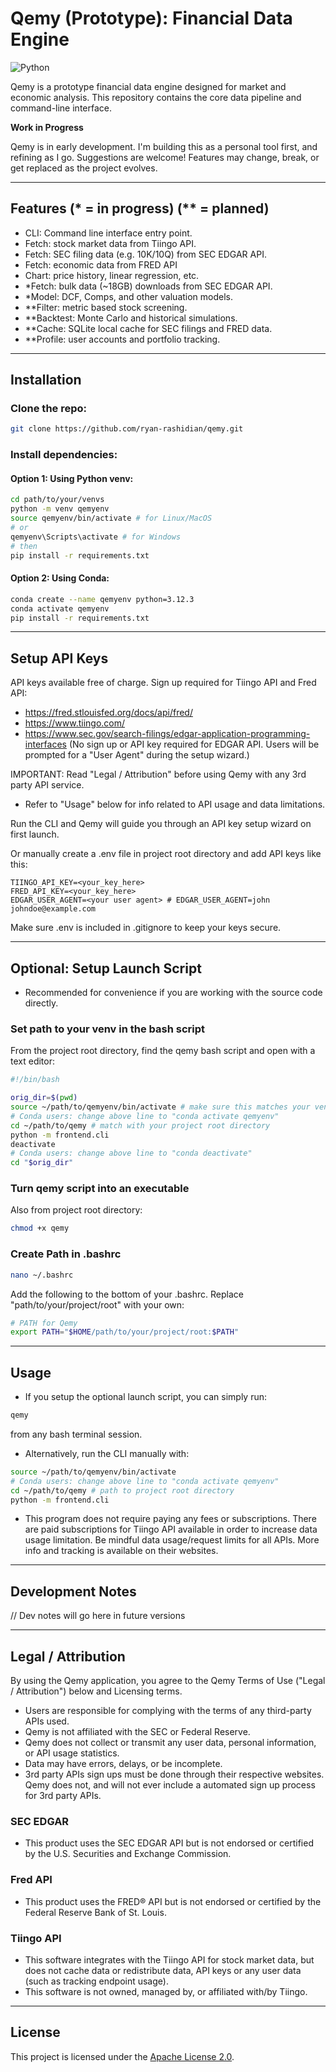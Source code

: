 # Qemy (Prototype): Financial Data Engine 

![Python](https://img.shields.io/badge/Python-3.12-blue?logo=python)

Qemy is a prototype financial data engine designed for market and economic analysis. This repository contains the core data pipeline and command-line interface.

**Work in Progress**

Qemy is in early development. I'm building this as a personal tool first, and refining as I go. Suggestions are welcome!
Features may change, break, or get replaced as the project evolves.

---

## Features (* = in progress) (** = planned)

- CLI: Command line interface entry point.
- Fetch: stock market data from Tiingo API.
- Fetch: SEC filing data (e.g. 10K/10Q) from SEC EDGAR API.
- Fetch: economic data from FRED API
- Chart: price history, linear regression, etc.
- *Fetch: bulk data (~18GB) downloads from SEC EDGAR API. 
- *Model: DCF, Comps, and other valuation models.
- **Filter: metric based stock screening.
- **Backtest: Monte Carlo and historical simulations.
- **Cache: SQLite local cache for SEC filings and FRED data.
- **Profile: user accounts and portfolio tracking.

---

## Installation 

### Clone the repo:

```bash
git clone https://github.com/ryan-rashidian/qemy.git
```

### Install dependencies:

#### Option 1: Using Python venv:

```bash
cd path/to/your/venvs 
python -m venv qemyenv
source qemyenv/bin/activate # for Linux/MacOS
# or
qemyenv\Scripts\activate # for Windows
# then
pip install -r requirements.txt
```

#### Option 2: Using Conda:

```bash
conda create --name qemyenv python=3.12.3
conda activate qemyenv
pip install -r requirements.txt
```

---

## Setup API Keys

API keys available free of charge. Sign up required for Tiingo API and Fred API:

- https://fred.stlouisfed.org/docs/api/fred/
- https://www.tiingo.com/
- https://www.sec.gov/search-filings/edgar-application-programming-interfaces (No sign up or API key required for EDGAR API. Users will be prompted for a "User Agent" during the setup wizard.)

IMPORTANT: Read "Legal / Attribution" before using Qemy with any 3rd party API service.

- Refer to "Usage" below for info related to API usage and data limitations.

Run the CLI and Qemy will guide you through an API key setup wizard on first launch.

Or manually create a .env file in project root directory and add API keys like this:

```env
TIINGO_API_KEY=<your_key_here>
FRED_API_KEY=<your_key_here>
EDGAR_USER_AGENT=<your user agent> # EDGAR_USER_AGENT=john johndoe@example.com
```

Make sure .env is included in .gitignore to keep your keys secure.

---

## Optional: Setup Launch Script

- Recommended for convenience if you are working with the source code directly.

### Set path to your venv in the bash script

From the project root directory, find the qemy bash script and open with a text editor:

```bash
#!/bin/bash

orig_dir=$(pwd)
source ~/path/to/qemyenv/bin/activate # make sure this matches your venv activate path
# Conda users: change above line to "conda activate qemyenv"
cd ~/path/to/qemy # match with your project root directory
python -m frontend.cli
deactivate 
# Conda users: change above line to "conda deactivate"
cd "$orig_dir"
```

### Turn qemy script into an executable

Also from project root directory:

```bash
chmod +x qemy
```

### Create Path in .bashrc

```bash
nano ~/.bashrc
```

Add the following to the bottom of your .bashrc. Replace "path/to/your/project/root" with your own: 

```bash
# PATH for Qemy
export PATH="$HOME/path/to/your/project/root:$PATH"
```

---

## Usage

- If you setup the optional launch script, you can simply run: 

```bash
qemy
```

from any bash terminal session.

- Alternatively, run the CLI manually with:

```bash
source ~/path/to/qemyenv/bin/activate
# Conda users: change above line to "conda activate qemyenv"
cd ~/path/to/qemy # path to project root directory
python -m frontend.cli
```

- This program does not require paying any fees or subscriptions. There are paid subscriptions for Tiingo API available in order to increase data usage limitation. Be mindful data usage/request limits for all APIs. More info and tracking is available on their websites.

---

## Development Notes

// Dev notes will go here in future versions

---

## Legal / Attribution

By using the Qemy application, you agree to the Qemy Terms of Use ("Legal / Attribution") below and Licensing terms.

- Users are responsible for complying with the terms of any third-party APIs used.
- Qemy is not affiliated with the SEC or Federal Reserve.
- Qemy does not collect or transmit any user data, personal information, or API usage statistics.
- Data may have errors, delays, or be incomplete.
- 3rd party APIs sign ups must be done through their respective websites. Qemy does not, and will not ever include a automated sign up process for 3rd party APIs.

### SEC EDGAR

- This product uses the SEC EDGAR API but is not endorsed or certified by the U.S. Securities and Exchange Commission.

### Fred API

- This product uses the FRED® API but is not endorsed or certified by the Federal Reserve Bank of St. Louis.

### Tiingo API

- This software integrates with the Tiingo API for stock market data, but does not cache data or redistribute data, API keys or any user data (such as tracking endpoint usage).
- This software is not owned, managed by, or affiliated with/by Tiingo.

---

## License

This project is licensed under the [Apache License 2.0](LICENSE).

